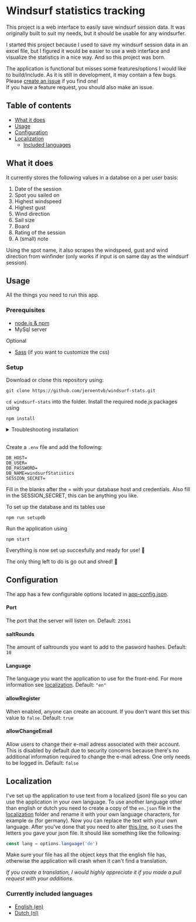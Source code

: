 # Windsurf statistics tracking
This project is a web interface to easily save windsurf session data.
It was originally built to suit my needs, but it should be usable for any windsurfer.

I started this project because I used to save my windsurf session data in an excel file, but I figured it would be easier to use a web interface and visualize the statistics in a nice way. And so this project was born.

The application is functional but misses some features/options I would like to build/include. As it is still in development, it may contain a few bugs. Please [create an issue](https://github.com/jeroentvb/windsurf-stats/issues) if you find one!  
If you have a feature request, you should also make an issue.

## Table of contents
* [What it does](#what-it-does)
* [Usage](#usage)
* [Configuration](#configuration)
* [Localization](#localization)
  * [Included languages](#currently-included-languages)

## What it does
It currently stores the following values in a databse on a per user basis:
1. Date of the session
2. Spot you sailed on
3. Highest windspeed
4. Highest gust
5. Wind direction
6. Sail size
7. Board
8. Rating of the session
9. A (small) note

Using the spot name, it also scrapes the windspeed, gust and wind direction from winfinder (only works if input is on same day as the windsurf session).

## Usage
All the things you need to run this app.

### Prerequisites
* [node.js & npm](https://nodejs.org/en/)
* MySql server

Optional
* [Sass](https://sass-lang.com/) (if you want to customize the css)

### Setup
Download or clone this repository using:
```
git clone https://github.com/jeroentvb/windsurf-stats.git
```
`cd windsurf-stats` into the folder.
Install the required node.js packages using
```
npm install
```
<details><summary>Troubleshooting installation</summary>

If you are using windows you may have to execute the following commands first
```
npm install -g node-gyp
npm install --g --production windows-build-tools
```
On mac you may need to install the xcode command line tools using
```
xcode-select --install
```

</details><br/>

Create a `.env` file and add the following:
```
DB_HOST=
DB_USER=
DB_PASSWORD=
DB_NAME=windsurfStatistics
SESSION_SECRET=
```
Fill in the blanks after the = with your database host and credentials. Also fill in the SESSION_SECRET, this can be anything you like.

To set up the database and its tables use
```
npm run setupdb
```

Run the application using
```
npm start
```

Everything is now set up succesfully and ready for use! 🎉

The only thing left to do is go out and shred! 🤙

## Configuration
The app has a few configurable options located in [app-config.json](app-config.json).

#### Port
The port that the server will listen on.
Default: `25561`

#### saltRounds
The amount of saltrounds you want to add to the pasword hashes.
Default: `10`

#### Language
The language you want the application to use for the front-end. For more information see [localization](#localization).
Default: `"en"`

#### allowRegister
When enabled, anyone can create an account. If you don't want this set this value to `false`.
Default: `true`

#### allowChangeEmail
Allow users to change their e-mail adress associated with their account. This is disabled by default due to security concerns because there's no additional information required to change the e-mail adress. One only needs to be logged in.
Default: `false`

## Localization
I've set up the application to use text from a localized (json) file so you can use the application in your own language. To use another language other than english or dutch you need to create a copy of the `en.json` file in the [localization](/localization) folder and rename it with your own language characters, for example `de` (for germany).
Now you can replace the text with your own language. After you've done that you need to alter [this line](https://github.com/jeroentvb/windsurf-stats/blob/6fbddc1f5261745f8d7b49c140f061de8ed3bec0/index.js#L12), so it uses the letters you gave your json file. It should like something like the following:
```js
const lang = options.language('de')
```
Make sure your file has all the object keys that the english file has, otherwise the application will crash when it can't find a translation.

*If you create a translation, I would highly appreciate it if you made a pull request with your additions.*

### Currently included languages
* [English (en)](localization/en.json)
* [Dutch (nl)](localization/nl.json)
